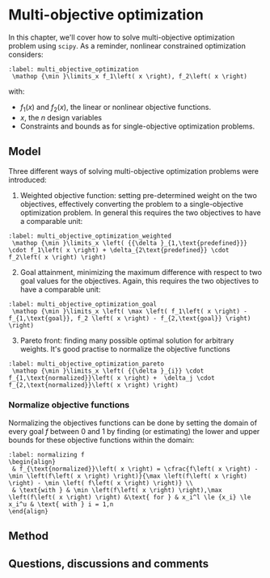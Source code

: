 # Multi-objective optimization

In this chapter, we'll cover how to solve multi-objective optimization problem using `scipy`.  As a reminder, nonlinear constrained optimization considers:

```{math}
:label: multi_objective_optimization
 \mathop {\min }\limits_x f_1\left( x \right), f_2\left( x \right)  
```
with:
- $f_1\left(x\right)$ and $f_2\left(x\right)$, the linear or nonlinear objective functions.
- $x$, the $n$ design variables
- Constraints and bounds as for single-objective optimization problems.

## Model
Three different ways of solving multi-objective optimization problems were introduced:

1. Weighted objective function: setting pre-determined weight on the two objectives, effectively converting the problem to a single-objective optimization problem. In general this requires the two objectives to have a comparable unit:

```{math}
:label: multi_objective_optimization_weighted
 \mathop {\min }\limits_x \left( {{\delta }_{1,\text{predefined}}} \cdot f_1\left( x \right) + \delta_{2\text{predefined}} \cdot f_2\left( x \right) \right)
```

2. Goal attainment, minimizing the maximum difference with respect to two goal values for the objectives. Again, this requires the two objectives to have a comparable unit:

```{math}
:label: multi_objective_optimization_goal
 \mathop {\min }\limits_x \left( \max \left( f_1\left( x \right) - f_{1,\text{goal}}, f_2 \left( x \right) - f_{2,\text{goal}} \right) \right)
```

3. Pareto front: finding many possible optimal solution for arbitrary weights. It's good practise to normalize the objective functions

```{math}
:label: multi_objective_optimization_pareto
 \mathop {\min }\limits_x \left( {{\delta }_{i}} \cdot f_{1,\text{normalized}}\left( x \right) +  \delta_j \cdot f_{2,\text{normalized}}\left( x \right) \right)
```

### Normalize objective functions
Normalizing the objectives functions can be done by setting the domain of every goal $f$ between $0$ and $1$ by finding (or estimating) the lower and upper bounds for these objective functions within the domain:

```{math}
:label: normalizing f
\begin{align}
 & f_{\text{normalized}}\left( x \right) = \cfrac{f\left( x \right) - \min \left(f\left( x \right) \right)}{\max \left(f\left( x \right) \right) - \min \left( f\left( x \right) \right)} \\
 & \text{with } & \min \left(f\left( x \right) \right),\max \left(f\left( x \right) \right) &\text{ for } & x_i^l \le {x_i} \le x_i^u & \text{ with } i = 1,n
\end{align}
```

## Method


## Questions, discussions and comments
<script src="https://utteranc.es/client.js"
        repo="TeachBooks/engineering-systems-optimization"
        issue-term="title"
        theme="github-light"
        crossorigin="anonymous"
        async>
</script>